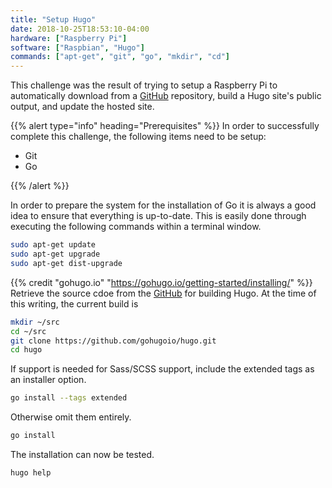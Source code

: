 ```yaml
---
title: "Setup Hugo"
date: 2018-10-25T18:53:10-04:00
hardware: ["Raspberry Pi"]
software: ["Raspbian", "Hugo"]
commands: ["apt-get", "git", "go", "mkdir", "cd"]
---
```

This challenge was the result of trying to setup a Raspberry Pi to automatically download from a [GitHub](https://github.com) repository, build a Hugo site's public output, and update the hosted site.

{{% alert type="info" heading="Prerequisites" %}}
In order to successfully complete this challenge, the following items need to be setup:

- Git
- Go

{{% /alert %}}

In order to prepare the system for the installation of Go it is always a good idea to ensure that everything is up-to-date.  This is easily done through executing the following commands within a terminal window.
```bash 
sudo apt-get update
sudo apt-get upgrade
sudo apt-get dist-upgrade
```

{{% credit "gohugo.io" "https://gohugo.io/getting-started/installing/" %}}
Retrieve the source cdoe from the [GitHub](https://github.com) for building Hugo.  At the time of this writing, the current build is 

```bash
mkdir ~/src
cd ~/src
git clone https://github.com/gohugoio/hugo.git
cd hugo
```

If support is needed for Sass/SCSS support, include the extended tags as an installer option.

```bash
go install --tags extended
```

Otherwise omit them entirely.

```bash
go install
```

The installation can now be tested.

```bash
hugo help
```